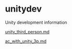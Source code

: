 # unitydev
Unity development information


[unity_third_person.md](unity_third_person.md)

[ac_with_unity_3p.md](ac_with_unity_3p.md)
